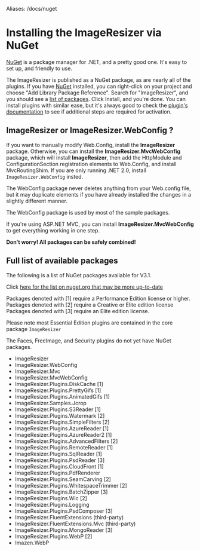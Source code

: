 Aliases: /docs/nuget


# Installing the ImageResizer via NuGet

[NuGet](http://nuget.org) is a package manager for .NET, and a pretty good one. It's easy to set up, and friendly to use.

The ImageResizer is published as a NuGet package, as are nearly all of the plugins. If you have [NuGet](http://nuget.org) installed, you can right-click on your project and choose "Add Library Package Reference". Search for "ImageResizer", and you should see a [list of packages](http://www.nuget.org/List/Search?searchTerm=author%3A%20Nathanael%20Jones). Click Install, and you're done. You can install plugins with similar ease, but it's always good to check the [plugin's documentation](/plugins) to see if additional steps are required for activation.

## ImageResizer or ImageResizer.WebConfig ?

If you want to manually modify Web.Config, install the **ImageResizer** package. Otherwise, you can install the **ImageResizer.MvcWebConfig** package, which will install **ImageResizer**, then add the HttpModule and ConfigurationSection registration elements to Web.Config, and install MvcRoutingShim. If you are only running .NET 2.0, install `ImageResizer.WebConfig` insted.

The WebConfig package never deletes anything from your Web.config file, but it may duplicate elements if you have already installed the changes in a slightly different manner.

The WebConfig package is used by most of the sample packages.

If you're using ASP.NET MVC, you can install **ImageResizer.MvcWebConfig** to get everything working in one step. 

**Don't worry! All packages can be safely combined!** 


## Full list of available packages

The following is a list of NuGet packages available for V3.1. 

Click [here for the list on nuget.org that may be more up-to-date](http://www.nuget.org/List/Search?searchTerm=author%3A%20Nathanael%20Jones)

Packages denoted with [1] require a Performance Edition license or higher.
Packages denoted with [2] require a Creative or Elite edition license
Packages denoted with [3] require an Elite edition license.

Please note most Essential Edition plugins are contained in the core package `ImageResizer`

The Faces, FreeImage, and Security plugins do not yet have NuGet packages.

* ImageResizer
* ImageResizer.WebConfig
* ImageResizer.Mvc
* ImageResizer.MvcWebConfig
* ImageResizer.Plugins.DiskCache [1]
* ImageResizer.Plugins.PrettyGifs [1]
* ImageResizer.Plugins.AnimatedGifs [1]
* ImageResizer.Samples.Jcrop
* ImageResizer.Plugins.S3Reader [1]
* ImageResizer.Plugins.Watermark [2]
* ImageResizer.Plugins.SimpleFilters [2]
* ImageResizer.Plugins.AzureReader [1]
* ImageResizer.Plugins.AzureReader2 [1]
* ImageResizer.Plugins.AdvancedFilters [2]
* ImageResizer.Plugins.RemoteReader [1]
* ImageResizer.Plugins.SqlReader [1]
* ImageResizer.Plugins.PsdReader [3]
* ImageResizer.Plugins.CloudFront [1]
* ImageResizer.Plugins.PdfRenderer
* ImageResizer.Plugins.SeamCarving [2]
* ImageResizer.Plugins.WhitespaceTrimmer [2]
* ImageResizer.Plugins.BatchZipper [3]
* ImageResizer.Plugins.Wic [2]
* ImageResizer.Plugins.Logging
* ImageResizer.Plugins.PsdComposer [3]
* ImageResizer.FluentExtensions (third-party)
* ImageResizer.FluentExtensions.Mvc (third-party)
* ImageResizer.Plugins.MongoReader [3]
* ImageResizer.Plugins.WebP [2]
* Imazen.WebP

